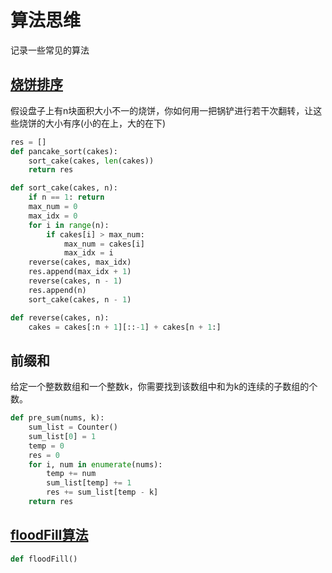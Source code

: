 # 算法思维
记录一些常见的算法

## [烧饼排序](https://leetcode-cn.com/problems/pancake-sorting/comments/)
假设盘子上有n块面积大小不一的烧饼，你如何用一把锅铲进行若干次翻转，让这些烧饼的大小有序(小的在上，大的在下)

```python
res = []
def pancake_sort(cakes):
    sort_cake(cakes, len(cakes))
    return res

def sort_cake(cakes, n):
    if n == 1: return
    max_num = 0
    max_idx = 0
    for i in range(n):
        if cakes[i] > max_num:
            max_num = cakes[i]
            max_idx = i
    reverse(cakes, max_idx)
    res.append(max_idx + 1)
    reverse(cakes, n - 1)
    res.append(n)
    sort_cake(cakes, n - 1)

def reverse(cakes, n):
    cakes = cakes[:n + 1][::-1] + cakes[n + 1:]
```

## 前缀和
给定一个整数数组和一个整数k，你需要找到该数组中和为k的连续的子数组的个数。

```python
def pre_sum(nums, k):
    sum_list = Counter()
    sum_list[0] = 1
    temp = 0
    res = 0
    for i, num in enumerate(nums):
        temp += num
        sum_list[temp] += 1
        res += sum_list[temp - k]
    return res
```

## [floodFill算法](https://leetcode-cn.com/problems/color-fill-lcci/)

```python
def floodFill()
```
